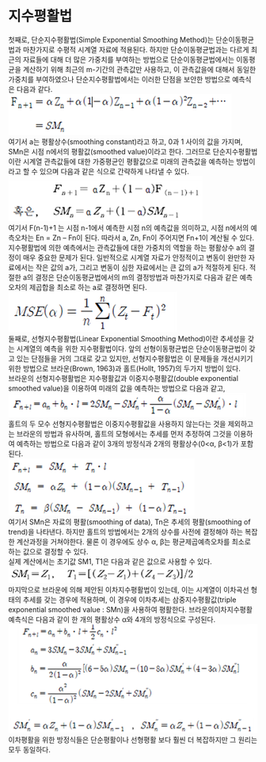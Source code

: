 # 지수평활법

첫째로, 단순지수평활법(Simple Exponential Smoothing Method)는 단순이동평균법과 마찬가지로 수평적 시계열 자료에 적용된다.    하지만 단순이동평균법과는 다르게 최근의 자료들에 대해 더 많은 가중치를 부여하는 방법으로 단순이동평균법에서는 이동평균을 계산하기 위해 최근의 m-기간의 관측값만 사용하고, 이 관측값을에 대해서 동일한 가중치를 부여하였으나 단순지수평활법에서는 이러한 단점을 보안한 방법으로 예측식은 다음과 같다.   
![jpg](./img/re5.PNG)   
여기서 a는 평활상수(smoothing constant)라고 하고, 0과 1 사이의 값을 가지며, SMn은 시점 n에서의 평활값(smoothed value)이라고 한다.    그러므로 단순지수평활법이란 시계열 관측값들에 대한 가중평균인 평활값으로 미래의 관측값을 예측하는 방법이라고 할 수 있으며 다음과 같은 식으로 간략하게 나타낼 수 있다.   
![jpg](./img/re6.PNG)   
여기서 F(n-1)+1 는 시점 n-1에서 예측한 시점 n의 예측값을 의미하고, 시점 n에서의 예측오차는 En = Zn – Fn이 된다.    따라서 a, Zn, Fn이 주어지면 Fn+1이 계산될 수 있다.   
지수평활법에 의한 예측에서는 관측값들에 대한 가중치의 역할을 하는 평활상수 a의 결정이 매우 중요한 문제가 된다.    일반적으로 시계열 자료가 안정적이고 변동이 완만한 자료에서는 작은 값의 a가, 그리고 변동이 심한 자료에서는 큰 값의 a가 적절하게 된다.    적절한 a의 결정은 단순이동평균법에서의 m의 결정방법과 마찬가지로 다음과 같은 예측오차의 제곱합을 최소로 하는 a로 결정하면 된다.   
![jpg](./img/re7.PNG)   
둘째로, 선형지수평활법(Linear Exponential Smoothing Method)이란 추세성을 갖는 시계열의 예측을 위한 지수평활법이다.    앞의 선형이동평균법은 단순이동평균법이 갖고 있는 단점들을 거의 그대로 갖고 있지만, 선형지수평활법은 이 문제들을 개선시키기 위한 방법으로 브라운(Brown, 1963)과 홀트(Hollt, 1957)의 두가지 방법이 있다.   
브라운의 선형지수평활법은 지수평활값과 이중지수평활값(double exponential smoothed value)을 이용하여 미래의 값을 예측하는 방법으로 다음과 같고,   
![jpg](./img/re8.PNG)   
홀트의 두 모수 선형지수평활법은 이중지수평활값을 사용하지 않는다는 것을 제외하고는 브라운의 방법과 유사하며, 홀트의 모형에서는 추세를 먼저 추정하여 그것을 이용하여 예측하는 방법으로 다음과 같이 3개의 방정식과 2개의 평활상수(0<α, β<1)가 포함된다.   
![jpg](./img/re9.PNG)   
여기서 SMn은 자료의 평활(smoothing of data), Tn은 추세의 평활(smoothing of trend)을 나타낸다.    하지만 홀트의 방법에서는 2개의 상수를 사전에 결정해야 하는 복잡한 계산과정을 거쳐야한다.    물론 이 경우에도 상수 α, β는 평균제곱예측오차를 최소로 하는 값으로 결정할 수 있다.   
실제 계산에서는 초기값 SM1, T1은 다음과 같은 값으로 사용할 수 있다.   
![jpg](./img/re10.PNG)   
마지막으로 브라운에 의해 제안된 이차지수평활법이 있는데, 이는 시계열이 이차곡선 형태의 추세를 갖는 경우에 적용하며, 이 경우에 이차추세는 삼중지수평활값(triple exponential smoothed value : SMn)을 사용하여 평활한다.    브라운의이차지수평활 예측식은 다음과 같이 한 개의 평활상수 α와 4개의 방정식으로 구성된다.   
![jpg](./img/re11.PNG)    
이차평활을 위한 방정식들은 단순평활이나 선형평활 보다 훨씬 더 복잡하지만 그 원리는 모두 동일하다.
